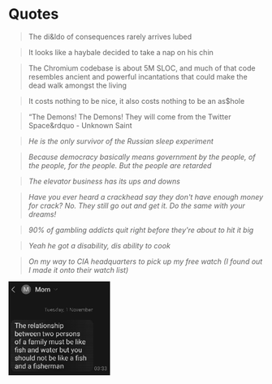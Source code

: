 # Quotes

> The di&amp;ldo of consequences rarely arrives lubed

> It looks like a haybale decided to take a nap on his chin

> The Chromium codebase is about 5M SLOC, and much of that code resembles ancient and powerful incantations that could make the dead walk amongst the living

> It costs nothing to be nice, it also costs nothing to be an as$hole

> &ldquo;The Demons! The Demons! They will come from the Twitter Space&rdquo - Unknown Saint

> _He is the only survivor of the Russian sleep experiment_

> _Because democracy basically means government by the people, of the people, for the people. But the people are retarded_

> _The elevator business has its ups and downs_

> _Have you ever heard a crackhead say they don&apos;t have enough money for crack? No. They still go out and get it. Do the same with your dreams!_

> _90% of gambling addicts quit right before they're about to hit it big_

> _Yeah he got a disability, dis ability to cook_

> _On my way to CIA headquarters to pick up my free watch (I found out I made it onto their watch list)_

<img src=".pix/mom_text.webp" style="width: 200px; height: auto;">
